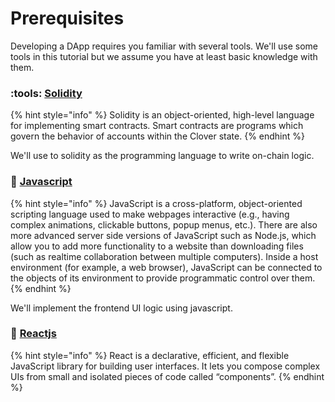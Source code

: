 # Prerequisites

Developing a DApp requires you familiar with several tools. We'll use some tools in this tutorial but we assume you have at least basic knowledge with them.&#x20;

### :tools: [Solidity](https://docs.soliditylang.org/en/v0.7.5/)

{% hint style="info" %}
Solidity is an object-oriented, high-level language for implementing smart contracts. Smart contracts are programs which govern the behavior of accounts within the Clover state.
{% endhint %}

&#x20;We'll use to solidity as the programming language to write on-chain logic.&#x20;

### :pineapple: [Javascript](https://developer.mozilla.org/en-US/docs/Web/JavaScript/Guide/Introduction)

{% hint style="info" %}
JavaScript is a cross-platform, object-oriented scripting language used to make webpages interactive (e.g., having complex animations, clickable buttons, popup menus, etc.). There are also more advanced server side versions of JavaScript such as Node.js, which allow you to add more functionality to a website than downloading files (such as realtime collaboration between multiple computers). Inside a host environment (for example, a web browser), JavaScript can be connected to the objects of its environment to provide programmatic control over them.
{% endhint %}

We'll implement the frontend UI logic using javascript.&#x20;

### :watermelon: [Reactjs](https://reactjs.org)

{% hint style="info" %}
React is a declarative, efficient, and flexible JavaScript library for building user interfaces. It lets you compose complex UIs from small and isolated pieces of code called “components”.&#x20;
{% endhint %}





